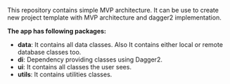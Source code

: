 This repository contains simple MVP architecture. It can be use to create new project template with MVP architecture and dagger2 implementation.


**The app has following packages:**

- **data**: It contains all data classes. Also It contains either local or remote database classes too.
- **di**: Dependency providing classes using Dagger2.
- **ui**: It contains all classes the user sees.
- **utils**: It contains utilities classes.
